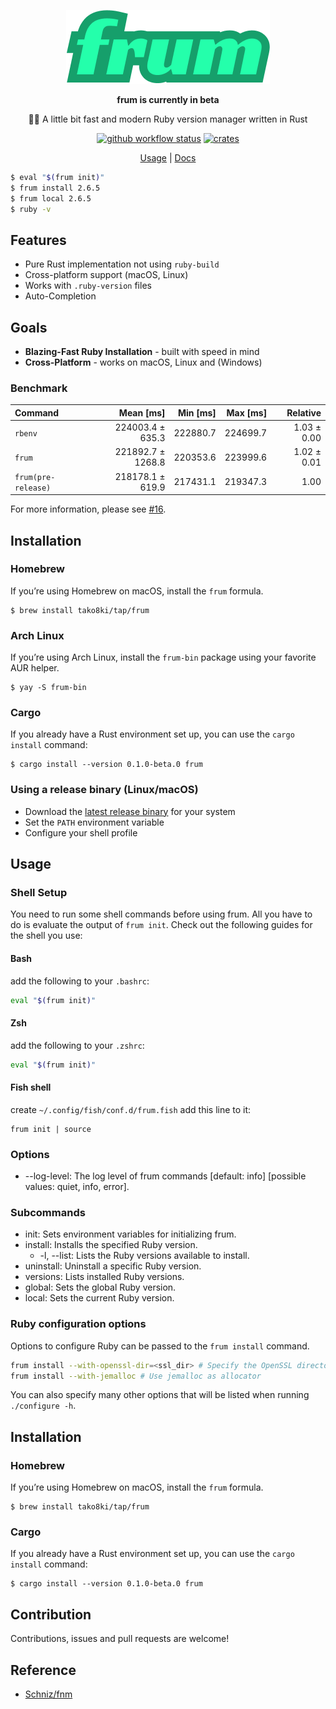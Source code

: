<div align="center">

![frum](./resources/logo.png)

**frum is currently in beta**

🏃‍♂️ A little bit fast and modern Ruby version manager written in Rust

[![github workflow status](https://img.shields.io/github/workflow/status/TaKO8Ki/frum/CI/main)](https://github.com/TaKO8Ki/frum/actions) [![crates](https://img.shields.io/crates/v/frum.svg?logo=rust)](https://crates.io/crates/frum)

[Usage](#Usage) | [Docs](#)

</div>

```sh
$ eval "$(frum init)"
$ frum install 2.6.5
$ frum local 2.6.5
$ ruby -v
```

## Features

- Pure Rust implementation not using `ruby-build`
- Cross-platform support (macOS, Linux)
- Works with `.ruby-version` files
- Auto-Completion

## Goals

- **Blazing-Fast Ruby Installation** - built with speed in mind
- **Cross-Platform** - works on macOS, Linux and (Windows)

### Benchmark

| Command | Mean [ms] | Min [ms] | Max [ms] | Relative |
|:---|---:|---:|---:|---:|
| `rbenv` | 224003.4 ± 635.3 | 222880.7 | 224699.7 | 1.03 ± 0.00 |
| `frum` | 221892.7 ± 1268.8 | 220353.6 | 223999.6 | 1.02 ± 0.01 |
| `frum(pre-release)` | 218178.1 ± 619.9 | 217431.1 | 219347.3 | 1.00 |

For more information, please see [#16](https://github.com/TaKO8Ki/frum/pull/16).

## Installation

### Homebrew

If you’re using Homebrew on macOS, install the `frum` formula.

```
$ brew install tako8ki/tap/frum
```

### Arch Linux

If you’re using Arch Linux, install the `frum-bin` package using your favorite AUR helper.

```
$ yay -S frum-bin
```

### Cargo

If you already have a Rust environment set up, you can use the `cargo install` command:

```
$ cargo install --version 0.1.0-beta.0 frum
```

### Using a release binary (Linux/macOS)

- Download the [latest release binary](https://github.com/TaKO8Ki/frum/releases) for your system
- Set the `PATH` environment variable
- Configure your shell profile

## Usage

### Shell Setup

You need to run some shell commands before using frum. All you have to do is evaluate the output of `frum init`. Check out the following guides for the shell you use:

#### Bash

add the following to your `.bashrc`:

```bash
eval "$(frum init)"
```

#### Zsh

add the following to your `.zshrc`:

```zsh
eval "$(frum init)"
```

#### Fish shell

create `~/.config/fish/conf.d/frum.fish` add this line to it:

```fish
frum init | source
```

### Options

- --log-level: The log level of frum commands [default: info] [possible values: quiet, info, error].

### Subcommands

- init: Sets environment variables for initializing frum.
- install: Installs the specified Ruby version.
    - -l, --list: Lists the Ruby versions available to install.
- uninstall: Uninstall a specific Ruby version.
- versions: Lists installed Ruby versions.
- global: Sets the global Ruby version.
- local: Sets the current Ruby version.

### Ruby configuration options

Options to configure Ruby can be passed to the `frum install` command.

```sh
frum install --with-openssl-dir=<ssl_dir> # Specify the OpenSSL directory
frum install --with-jemalloc # Use jemalloc as allocator
```

You can also specify many other options that will be listed when running `./configure -h`.

## Installation

### Homebrew

If you’re using Homebrew on macOS, install the `frum` formula.

```
$ brew install tako8ki/tap/frum
```

### Cargo

If you already have a Rust environment set up, you can use the `cargo install` command:

```
$ cargo install --version 0.1.0-beta.0 frum
```

## Contribution

Contributions, issues and pull requests are welcome!

## Reference

- [Schniz/fnm](https://github.com/Schniz/fnm)
